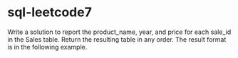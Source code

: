 # sql-leetcode7
Write a solution to report the product_name, year, and price for each sale_id in the Sales table.  Return the resulting table in any order.  The result format is in the following example.
